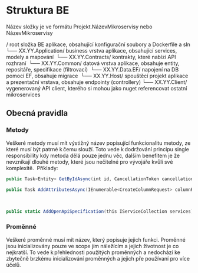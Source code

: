 # Struktura BE
Název složky je ve formátu Projekt.NázevMikroservisy nebo NázevMikroservisy

/ root složka BE aplikace, obsahující konfigurační soubory a Dockerfile a sln 
└── XX.YY.Application/ business vrstva aplikace, obsahující services, modely a mapování 
└── XX.YY.Contracts/ kontrakty, které nabízí API rozhraní 
└── XX.YY.Common/ datová vrstva aplikace, obsahuje entity, repositáře, specifikace (filtrovací) 
└── XX.YY.Data.EF/ napojení na DB pomocí EF, obsahuje migrace 
└── XX.YY.Host/ spouštěcí projekt aplikace a prezentační vrstava, obsahuje endpointy (controllery)
└── XX.YY.Client/ vygenerovaný API client, kterého si mohou jako nuget referencovat ostatní mikroservices

## Obecná pravidla
### Metody 
Veškeré metody musí mít výstižný název popisující funkcionalitu metody, ze které musí být patrné k čemu slouží. Toto vede k dodržování principu single responsibility kdy metoda dělá pouze jednu věc, dalším benefitem je že nevznikají dlouhé metody, které jsou nečitelné pro vývojáře kvůli své komplexitě. 
Příklady: 

``` csharp
public Task<Entity> GetByIdAsync(int id, CancellationToken cancellationToken = default) 
```

``` csharp
public Task AddAttributesAsync(IEnumerable<CreateColumnRequest> columnRequests)
```
 


``` csharp
public static AddOpenApiSpecification(this IServiceCollection services) 
```


### Proměnné 
Veškeré proměnné musí mít název, který popisuje jejich funkci. Proměnné jsou inicializovány pouze ve scope jím náležícím a jejich životnost je co nejkratší. To vede k přehlednosti použitých proměnných a nedochází ke zbytečně brzkému inicializování proměnných a jejich pře používaní pro více účelů.


